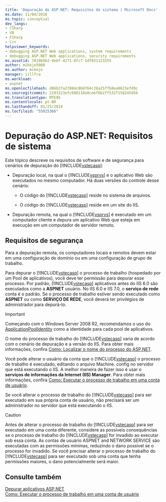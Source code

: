 ```yaml
---
title: 'Depuração do ASP.NET: Requisitos do sistema | Microsoft Docs'
ms.date: 11/04/2016
ms.topic: conceptual
dev_langs:
- CSharp
- VB
- FSharp
- C++
helpviewer_keywords:
- debugging ASP.NET Web applications, system requirements
- debugging ASP.NET Web applications, security requirements
ms.assetid: 7810b9b2-debf-4271-8fc7-1df031123255
author: mikejo5000
ms.author: mikejo
manager: jillfra
ms.workload:
- aspnet
ms.openlocfilehash: d86b27a27884c0b8764c28a25ffb8ea9623efd9c
ms.sourcegitcommit: 2193323efc608118e0ce6f6b2ff532f158245d56
ms.translationtype: MTE95
ms.contentlocale: pt-BR
ms.lasthandoff: 01/25/2019
ms.locfileid: "55025366"
---
```

# <a name="aspnet-debugging-system-requirements"></a>Depuração do ASP.NET: Requisitos de sistema
Este tópico descreve os requisitos de software e de segurança para cenários de depuração do [!INCLUDE[vstecasp](../code-quality/includes/vstecasp_md.md)]:  
  
- Depuração local, na qual o [!INCLUDE[vsprvs](../code-quality/includes/vsprvs_md.md)] e o aplicativo Web são executados no mesmo computador. Há duas versões do controle desse cenário:  
  
  - O código do [!INCLUDE[vstecasp](../code-quality/includes/vstecasp_md.md)] reside no sistema de arquivos.  
  
  - O código do [!INCLUDE[vstecasp](../code-quality/includes/vstecasp_md.md)] reside em um site do IIS.  
  
- Depuração remota, na qual o [!INCLUDE[vsprvs](../code-quality/includes/vsprvs_md.md)] é executado em um computador cliente e depura um aplicativo Web que esteja em execução em um computador de servidor remoto.  
  
## <a name="security-requirements"></a>Requisitos de segurança  
 Para a depuração remota, os computadores locais e remotos devem estar em uma configuração de domínio ou em uma configuração de grupo de trabalho.  
  
 Para depurar o [!INCLUDE[vstecasp](../code-quality/includes/vstecasp_md.md)] o processo de trabalho (hospedado por um Pool de aplicativos), você deve ter permissão para depurar esse processo. Por padrão, [!INCLUDE[vstecasp](../code-quality/includes/vstecasp_md.md)] aplicativos antes do IIS 6.0 são executados como a **ASPNET** usuário. No IIS 6.0 e IIS 7.0, o **serviço de rede** conta é o padrão. Se o processo de trabalho estiver sendo executado como **ASPNET** ou como **SERVIÇO DE REDE**, você deverá ter privilégios de administrador para depurá-lo.

 > [!IMPORTANT]
 > Começando com o Windows Server 2008 R2, recomendamos o uso do [ApplicationPoolIdentity](/iis/manage/configuring-security/application-pool-identities) como a identidade para cada pool de aplicativos.
  
 O nome do processo de trabalho do [!INCLUDE[vstecasp](../code-quality/includes/vstecasp_md.md)] varia de acordo com o cenário de depuração e a versão do IIS. Para obter mais informações, confira [Como: Localizar o nome do processo do ASP.NET](../debugger/how-to-find-the-name-of-the-aspnet-process.md).  
  
 Você pode alterar o usuário da conta que o [!INCLUDE[vstecasp](../code-quality/includes/vstecasp_md.md)] o processo de trabalho é executado, editando o arquivo Machine. config no servidor que está executando o IIS. A melhor maneira de fazer isso é usar o **serviços de informações da Internet (IIS) Manager**. Para obter mais informações, confira [Como: Executar o processo de trabalho em uma conta de usuário](../debugger/how-to-run-the-worker-process-under-a-user-account.md).  
  
 Se você alterar o processo de trabalho do [!INCLUDE[vstecasp](../code-quality/includes/vstecasp_md.md)] para ser executado em sua própria conta de usuário, não precisará ser um administrador no servidor que está executando o IIS.  
  
> [!CAUTION]
>  Antes de alterar o processo de trabalho do [!INCLUDE[vstecasp](../code-quality/includes/vstecasp_md.md)] para ser executado em uma conta diferente, considere as possíveis consequências se o processo de trabalho do [!INCLUDE[vstecasp](../code-quality/includes/vstecasp_md.md)] for invadido ao executar sob essa conta. As contas de usuário ASPNET and NETWORK SERVICE são executadas com as permissões mínimas, reduzindo o dano possível se o processo for invadido. Se você precisar alterar o processo de trabalho do [!INCLUDE[vstecasp](../code-quality/includes/vstecasp_md.md)] para ser executado sob uma conta que tenha permissões maiores, o dano potencialmente será maior.  
  
## <a name="see-also"></a>Consulte também  
 [Depurar aplicativos ASP.NET](../debugger/how-to-enable-debugging-for-aspnet-applications.md)   
 [Como: Executar o processo de trabalho em uma conta de usuário](../debugger/how-to-run-the-worker-process-under-a-user-account.md)